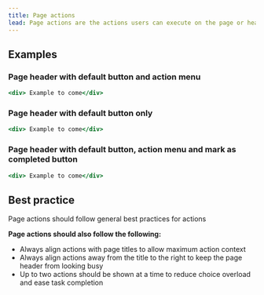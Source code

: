 ```yaml
---
title: Page actions
lead: Page actions are the actions users can execute on the page or header. They live within page headers. They are signified by buttons and action menus.  This guideline sets out a pattern for page actions to create a consistent user experience across the product.
---
```


## Examples

### Page header with default button and action menu

```.jsx
<div> Example to come</div>
```

### Page header with default button only

```.jsx
<div> Example to come</div>
```

### Page header with default button, action menu and mark as completed button

```.jsx
<div> Example to come</div>
```

## Best practice

Page actions should follow general best practices for actions

**Page actions should also follow the following:**

- Always align actions with page titles to allow maximum action context
- Always align actions away from the title to the right to keep the page header from looking busy
- Up to two actions should be shown at a time to reduce choice overload and ease task completion